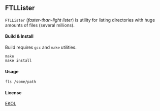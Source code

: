 ## FTLLister

`FTLLister` (_faster-than-light lister_) is utility for listing directories with huge amounts of files (several millions).

#### Build & Install

Build requires `gcc` and `make` utilities.

```
make
make install
```

#### Usage

```
fls /some/path
```

#### License

[EKOL](https://essentialkaos.com/ekol)